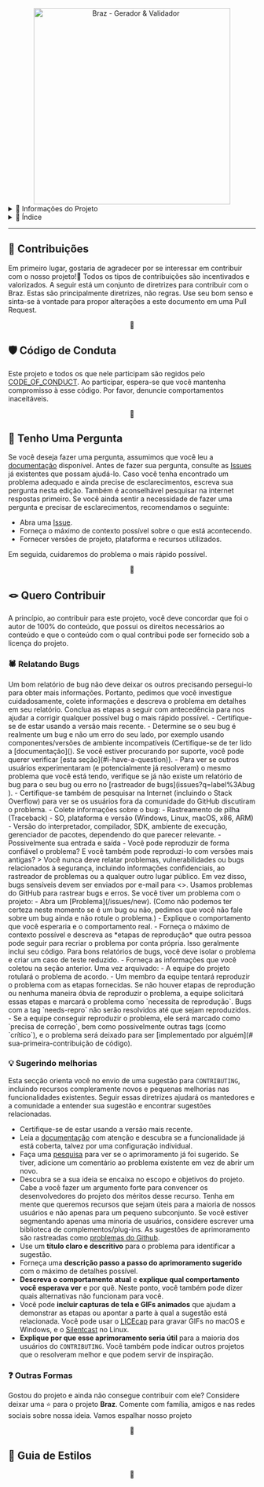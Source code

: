<div id="título" align="center">
    <img width="400px" alt="Braz - Gerador & Validador" src="https://raw.githubusercontent.com/dev-macb/braz/master/.github/assets/images/logo-nome.png"/>
</div>


<details>
    <summary>📌 Informações do Projeto</summary>
    <div id="metadados" align="center">
        <a href="#">
            <img alt="Contribuintes" src="https://img.shields.io/github/contributors/dev-macb/braz?color=blue&label=Contributors">
        </a>
        <br />
        <a href="#">
            <img alt="GitHub Forks" src="https://img.shields.io/github/forks/dev-macb/braz?color=blue&label=Forks">
        </a>
        <a href="#">
            <img alt="GitHub Issues" src="https://img.shields.io/github/issues/dev-macb/braz?color=blue&label=Issues">
        </a>
        <a href="#">
            <img alt="GitHub Pull Requests" src="https://img.shields.io/github/issues-pr/dev-macb/braz?color=blue&label=Pull%20Requests">
        </a>
        <a href="#">
            <img alt="Licença do Projeto" src="https://img.shields.io/github/license/dev-macb/braz?color=blue&label=License">
        </a>
        <img alt="GitHub repo size" src="https://img.shields.io/github/repo-size/dev-macb/braz?color=blue&label=Tamanho">
</details>


<details>
    <summary>📌 Índice</summary>
    <ul id="lista-índice">
        <li><a href="#contribuições">Contribuições</a></li>
        <li><a href="#código-conduta">Código de Conduta</a></li>
        <li><a href="#eu-tenho-uma-pergunta">Tenho uma pergunta</a></li>
        <li><a href="#quero-contribuir">Quero Contribuir</a></li>
            <ul>
                <li><a href="#relatando-bugs">Relatando Bugs</a></li>
                <li><a href="#sugerindo-melhorias">Sugerindo melhorias</a></li>
                <li><a href="#outras-formas">Outras Formas</a></li>
            </ul>
        <li><a href="#guia-estilos">Guia de Estilos</a></li>
    </ul>
</details>

---

<h2 id="contribuições">🏹 Contribuições</h2>
<p>
    Em primeiro lugar, gostaria de agradecer por se interessar em contribuir com o nosso projeto!🎉 Todos os tipos de contribuições são incentivados e valorizados. A seguir está um conjunto de diretrizes para contribuir com o Braz. Estas são principalmente diretrizes, não regras. Use seu bom senso e sinta-se à vontade para propor alterações a este documento em uma Pull Request.
</p>
<p align="center">🔷</p>


<h2 id="código-conduta">🛡️ Código de Conduta</h2>
<p>
    Este projeto e todos os que nele participam são regidos pelo <a href="#">CODE_OF_CONDUCT</a>. Ao participar, espera-se que você mantenha compromisso à esse código. Por favor, denuncie comportamentos inaceitáveis.
</p>
<p align="center">🔷</p>


<h2 id="eu-tenho-uma-pergunta">🧩 Tenho Uma Pergunta</h2>
<p>
    Se você deseja fazer uma pergunta, assumimos que você leu a <a href="https://braz.readthedocs.io/pt_BR/latest/?badge=latest">documentação</a> disponível. Antes de fazer sua pergunta, consulte as <a href="https://github.com/dev-macb/braz/issues">Issues</a> já existentes que possam ajudá-lo. Caso você tenha encontrado um problema adequado e ainda precise de esclarecimentos, escreva sua pergunta nesta edição. Também é aconselhável pesquisar na internet respostas primeiro. Se você ainda sentir a necessidade de fazer uma pergunta e precisar de esclarecimentos, recomendamos o seguinte:
    <ul>
        <li>Abra uma <a href="https://github.com/dev-macb/braz/issues/new">Issue</a>.</li>
        <li>Forneça o máximo de contexto possível sobre o que está acontecendo.</li>
        <li>Fornecer versões de projeto, plataforma e recursos utilizados.</li>
    </ul>
    Em seguida, cuidaremos do problema o mais rápido possível.
</p>
<p align="center">🔷</p>


<h2 id="quero-contribuir">🪢 Quero Contribuir</h2>
<p>
    A princípio, ao contribuir para este projeto, você deve concordar que foi o autor de 100% do conteúdo, que possui os direitos necessários ao conteúdo e que o conteúdo com o qual contribui pode ser fornecido sob a licença do projeto.
</p>

<h3 id="relatando-bugs">🕷️ Relatando Bugs</h3>
<p> 
    Um bom relatório de bug não deve deixar os outros precisando persegui-lo para obter mais informações. Portanto, pedimos que você investigue cuidadosamente, colete informações e descreva o problema em detalhes em seu relatório. Conclua as etapas a seguir com antecedência para nos ajudar a corrigir qualquer possível bug o mais rápido possível.
    - Certifique-se de estar usando a versão mais recente.
    - Determine se o seu bug é realmente um bug e não um erro do seu lado, por exemplo usando componentes/versões de ambiente incompatíveis (Certifique-se de ter lido a [documentação](). Se você estiver procurando por suporte, você pode querer verificar [esta seção](#i-have-a-question)).
    - Para ver se outros usuários experimentaram (e potencialmente já resolveram) o mesmo problema que você está tendo, verifique se já não existe um relatório de bug para o seu bug ou erro no [rastreador de bugs](issues?q=label%3Abug ).
    - Certifique-se também de pesquisar na Internet (incluindo o Stack Overflow) para ver se os usuários fora da comunidade do GitHub discutiram o problema.
    - Colete informações sobre o bug:
    - Rastreamento de pilha (Traceback)
    - SO, plataforma e versão (Windows, Linux, macOS, x86, ARM)
    - Versão do interpretador, compilador, SDK, ambiente de execução, gerenciador de pacotes, dependendo do que parecer relevante.
    - Possivelmente sua entrada e saída
    - Você pode reproduzir de forma confiável o problema? E você também pode reproduzi-lo com versões mais antigas?
    > Você nunca deve relatar problemas, vulnerabilidades ou bugs relacionados à segurança, incluindo informações confidenciais, ao rastreador de problemas ou a qualquer outro lugar público. Em vez disso, bugs sensíveis devem ser enviados por e-mail para <>.
    Usamos problemas do GitHub para rastrear bugs e erros. Se você tiver um problema com o projeto:
    - Abra um [Problema](/issues/new). (Como não podemos ter certeza neste momento se é um bug ou não, pedimos que você não fale sobre um bug ainda e não rotule o problema.)
    - Explique o comportamento que você esperaria e o comportamento real.
    - Forneça o máximo de contexto possível e descreva as *etapas de reprodução* que outra pessoa pode seguir para recriar o problema por conta própria. Isso geralmente inclui seu código. Para bons relatórios de bugs, você deve isolar o problema e criar um caso de teste reduzido.
    - Forneça as informações que você coletou na seção anterior.
    Uma vez arquivado:
    - A equipe do projeto rotulará o problema de acordo.
    - Um membro da equipe tentará reproduzir o problema com as etapas fornecidas. Se não houver etapas de reprodução ou nenhuma maneira óbvia de reproduzir o problema, a equipe solicitará essas etapas e marcará o problema como `necessita de reprodução`. Bugs com a tag `needs-repro` não serão resolvidos até que sejam reproduzidos.
    - Se a equipe conseguir reproduzir o problema, ele será marcado como `precisa de correção`, bem como possivelmente outras tags (como `crítico`), e o problema será deixado para ser [implementado por alguém](# sua-primeira-contribuição de código).
</p>

<h3 id="sugerindo-melhorias">💡 Sugerindo melhorias</h3>
<p> 
    Esta secção orienta você no envio de uma sugestão para <code>CONTRIBUTING</code>, incluindo recursos compleramente novos e pequenas melhorias nas funcionalidades existentes. Seguir essas diretrizes ajudará os mantedores e a comunidade a entender sua sugestão e encontrar sugestões relacionadas.
    <ul>
        <li>Certifique-se de estar usando a versão mais recente.</li>
        <li>Leia a <a href="https://braz.readthedocs.io/pt_BR/latest/?badge=latest">documentação</a> com atenção e descubra se a funcionalidade já está coberta, talvez por uma configuração individual.</li>
        <li>Faça uma <a href="https://github.com/dev-macb/braz/issues">pesquisa</a> para ver se o aprimoramento já foi sugerido. Se tiver, adicione um comentário ao problema existente em vez de abrir um novo.</li>
        <li>Descubra se a sua ideia se encaixa no escopo e objetivos do projeto. Cabe a você fazer um argumento forte para convencer os desenvolvedores do projeto dos méritos desse recurso. Tenha em mente que queremos recursos que sejam úteis para a maioria de nossos usuários e não apenas para um pequeno subconjunto. Se você estiver segmentando apenas uma minoria de usuários, considere escrever uma biblioteca de complementos/plug-ins. As sugestões de aprimoramento são rastreadas como <a href="https://github.com/dev-macb/braz/issues">problemas do Github</a>.</li>
        <li>Use um <strong>título claro e descritivo</strong> para o problema para identificar a sugestão.</li>
        <li>Forneça uma <strong>descrição passo a passo do aprimoramento sugerido</strong> com o máximo de detalhes possível.</li>
        <li><strong>Descreva o comportamento atual</strong> e <strong>explique qual comportamento você esperava ver</strong> e por quê. Neste ponto, você também pode dizer quais alternativas não funcionam para você.</li>
        <li>Você pode <strong>incluir capturas de tela e GIFs animados</strong> que ajudam a demonstrar as etapas ou apontar a parte à qual a sugestão está relacionada. Você pode usar o <a href="https://www.cockos.com/licecap/">LICEcap</a> para gravar GIFs no macOS e Windows, e o <a href="https://github.com/colinkeenan/silentcast">Silentcast</a> no Linux.</li>
        <li><strong>Explique por que esse aprimoramento seria útil</strong> para a maioria dos usuários do <code>CONTRIBUTING</code>. Você também pode indicar outros projetos que o resolveram melhor e que podem servir de inspiração.</li>
    </ul>
</p>


<h3 id="outras-formas">❓ Outras Formas</h3>
<p id="txt-código-conduta" >
    Gostou do projeto e ainda não consegue contribuir com ele? Considere deixar uma ⭐ para o projeto <strong>Braz</strong>. Comente com família, amigos e nas redes sociais sobre nossa ideia. Vamos espalhar nosso projeto
</p>
<p align="center">🔷</p>


<h2 id="guia-estilos">💫 Guia de Estilos</h2>
<p> 
</p>
<p align="center">🔷</p>
